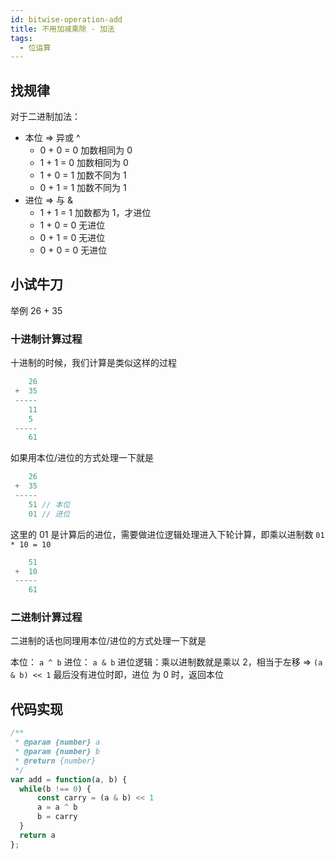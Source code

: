 ```yaml
---
id: bitwise-operation-add
title: 不用加减乘除 - 加法
tags:
  - 位运算
---
```


## 找规律

对于二进制加法：

- 本位 => 异或 ^
  - 0 + 0 = 0 加数相同为 0
  - 1 + 1 = 0 加数相同为 0
  - 1 + 0 = 1 加数不同为 1
  - 0 + 1 = 1 加数不同为 1
- 进位 => 与 &
  - 1 + 1 = 1 加数都为 1，才进位
  - 1 + 0 = 0 无进位
  - 0 + 1 = 0 无进位
  - 0 + 0 = 0 无进位

## 小试牛刀

举例 26 + 35

### 十进制计算过程

十进制的时候，我们计算是类似这样的过程

```js
    26
 +  35
 -----
    11
    5
 -----
    61
```

如果用本位/进位的方式处理一下就是

```js
    26
 +  35
 -----
    51 // 本位
    01 // 进位
```

这里的 01 是计算后的进位，需要做进位逻辑处理进入下轮计算，即乘以进制数 `01 * 10 = 10`

```js
    51
 +  10
 -----
    61
```

### 二进制计算过程

二进制的话也同理用本位/进位的方式处理一下就是

本位： `a ^ b`
进位： `a & b`
进位逻辑：乘以进制数就是乘以 2，相当于左移 => `(a & b) << 1`
最后没有进位时即，进位 为 0 时，返回本位

## 代码实现

```js
/**
 * @param {number} a
 * @param {number} b
 * @return {number}
 */
var add = function(a, b) {
  while(b !== 0) {
      const carry = (a & b) << 1
      a = a ^ b
      b = carry
  }
  return a
};
```
